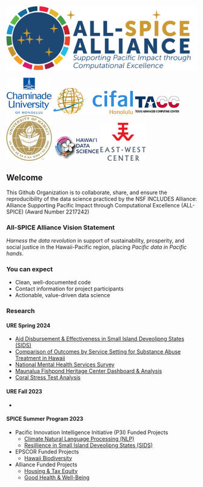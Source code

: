 

<p align="center">
  <img width="600" src="SpiceLogo1.png">
</p>

<img src="cuh_logo.png" width="120" /> <img src="cifal_logo.png" width="210" /> <img src="tacc_logo.png" width="120" /> <img src="uh_logo.png" width="120" /> <img src="hidsi_logo.png" width="120" /> <img src="east_west_logo.png" width="120" /> 

## Welcome

This Github Organization is to collaborate, share, and ensure the reproducibility of the data science practiced by the NSF INCLUDES Alliance: Alliance Supporting Pacific Impact through Computational Excellence (ALL-SPICE) (Award Number 2217242)

### All-SPICE Alliance Vision Statement

*Harness the data revolution* in support of sustainability, prosperity, and social justice in the Hawaii-Pacific region, placing *Pacific data in Pacific hands*.


### You can expect 

  - Clean, well-documented code
  - Contact information for project participants
  - Actionable, value-driven data science

### Research 

#### URE Spring 2024
- [Aid Disbursement & Effectiveness in Small Island Deveolipng States (SIDS)](https://github.com/NSF-ALL-SPICE-Alliance/CIFAL-Honolulu-ROI-SIDS)
- [Comparison of Outcomes by Service Setting for Substance Abuse Treatment in Hawaii](https://github.com/NSF-ALL-SPICE-Alliance/CDC-Treatment-ML)
- [National Mental Health Services Survey](https://github.com/kbenozat/MH-NHSS)
- [Maunalua Fishpond Heritage Center Dashboard & Analysis](https://github.com/NSF-ALL-SPICE-Alliance/MFHC)
- [Coral Stress Test Analysis](https://github.com/SubinCho26/CoralHealthWeb)

#### URE Fall 2023
- 

#### SPICE Summer Program 2023
- Pacific Innovation Intelligence Initiative (P3I) Funded Projects
  - [Climate Natural Language Processing (NLP)](https://github.com/NSF-ALL-SPICE-Alliance/SPICE-P3I-Climate-Health-NLP)
  - [Resillience in Small Island Deveolipng States (SIDS)](https://github.com/NSF-ALL-SPICE-Alliance/SPICE-P3I-SIDS-Resillience)
- EPSCOR Funded Projects
  - [Hawaii Biodiversity](https://github.com/NSF-ALL-SPICE-Alliance/SPICE-Hawaii-Biodiversity)
- Alliance Funded Projects
  - [Housing & Tax Equity](https://github.com/NSF-ALL-SPICE-Alliance/SPICE-Housing-Tax-Equity)
  - [Good Health & Well-Being](https://github.com/NSF-ALL-SPICE-Alliance/SPICE-Health)
 
  


